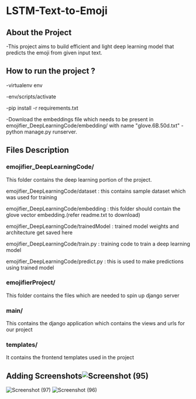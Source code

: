 # LSTM-Text-to-Emoji
## About the Project
-This project aims to build efficient and light deep learning model that predicts the emoji from given input text.

## How to run the project ?
-virtualenv env

-env/scripts/activate

-pip install -r requirements.txt

-Download the embeddings file which needs to be present in emojifier_DeepLearningCode/embedding/ with name "glove.6B.50d.txt" -python manage.py runserver.

## Files Description

### emojifier_DeepLearningCode/
This folder contains the deep learning portion of the project.

emojifier_DeepLearningCode/dataset : this contains sample dataset which was used for training

emojifier_DeepLearningCode/embedding : this folder should contain the glove vector embedding.(refer readme.txt to download)

emojifier_DeepLearningCode/trainedModel : trained model weights and architecture get saved here

emojifier_DeepLearningCode/train.py : training code to train a deep learning model

emojifier_DeepLearningCode/predict.py : this is used to make predictions using trained model

### emojifierProject/
This folder contains the files which are needed to spin up django server

### main/
This contains the django application which contains the views and urls for our project

### templates/
It contains the frontend templates used in the project

## Adding Screenshots![Screenshot (95)](https://user-images.githubusercontent.com/43823465/142716707-cf237ff8-e836-4fde-a607-326f7cdb5d0c.png)
![Screenshot (97)](https://user-images.githubusercontent.com/43823465/142716711-3dd67a68-2db9-4d31-b075-e8d94f02afcd.png)
![Screenshot (96)](https://user-images.githubusercontent.com/43823465/142716710-59b34356-1743-46f9-b43e-42bf0ed95178.png)
